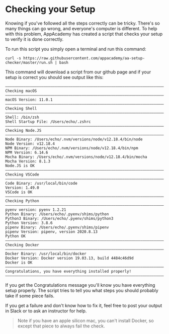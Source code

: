 # Checking your Setup

Knowing if you've followed all the steps correctly can be tricky. There's
so many things can go wrong, and everyone's computer is different. To help with
this problem, AppAcademy has created a script that checks your setup to verify
it is done correctly.

To run this script you simply open a terminal and run this command:

```shell
curl -s https://raw.githubusercontent.com/appacademy/aa-setup-checker/master/run.sh | bash
```

This command will download a script from our github page and if your setup is correct
you should see output like this:

```shell
――――――――――――――――――――――――――――――――――――――――――――――――――――――――――――――――――――――――――――――――
Checking macOS
――――――――――――――――――――――――――――――――――――――――――――――――――――――――――――――――――――――――――――――――
macOS Version: 11.0.1
――――――――――――――――――――――――――――――――――――――――――――――――――――――――――――――――――――――――――――――――
Checking Shell
――――――――――――――――――――――――――――――――――――――――――――――――――――――――――――――――――――――――――――――――
Shell: /bin/zsh
Shell Startup File: /Users/echo/.zshrc
――――――――――――――――――――――――――――――――――――――――――――――――――――――――――――――――――――――――――――――――
Checking Node.JS
――――――――――――――――――――――――――――――――――――――――――――――――――――――――――――――――――――――――――――――――
Node Binary: /Users/echo/.nvm/versions/node/v12.18.4/bin/node
Node Version: v12.18.4
NPM Binary: /Users/echo/.nvm/versions/node/v12.18.4/bin/npm
NPM Version: 6.14.6
Mocha Binary: /Users/echo/.nvm/versions/node/v12.18.4/bin/mocha
Mocha Version: 8.1.3
Node.JS is OK
――――――――――――――――――――――――――――――――――――――――――――――――――――――――――――――――――――――――――――――――
Checking VSCode
――――――――――――――――――――――――――――――――――――――――――――――――――――――――――――――――――――――――――――――――
Code Binary: /usr/local/bin/code
Version: 1.49.0
VSCode is OK
――――――――――――――――――――――――――――――――――――――――――――――――――――――――――――――――――――――――――――――――
Checking Python
――――――――――――――――――――――――――――――――――――――――――――――――――――――――――――――――――――――――――――――――
pyenv version: pyenv 1.2.21
Python Binary: /Users/echo/.pyenv/shims/python
Python3 Binary: /Users/echo/.pyenv/shims/python3
Python Version: 3.8.6
pipenv Binary: /Users/echo/.pyenv/shims/pipenv
pipenv Version: pipenv, version 2020.8.13
Python OK
――――――――――――――――――――――――――――――――――――――――――――――――――――――――――――――――――――――――――――――――
Checking Docker
――――――――――――――――――――――――――――――――――――――――――――――――――――――――――――――――――――――――――――――――
Docker Binary: /usr/local/bin/docker
Docker Version: Docker version 19.03.13, build 4484c46d9d
Docker is OK
――――――――――――――――――――――――――――――――――――――――――――――――――――――――――――――――――――――――――――――――
Congratulations, you have everything installed properly!
――――――――――――――――――――――――――――――――――――――――――――――――――――――――――――――――――――――――――――――――
```

If you get the Congratulations message you'll know you have everything setup
properly. The script tries to tell you what steps you should probably take
if some piece fails.

If you get a failure and don't know how to fix it, feel free to post your output in
Slack or to ask an instructor for help.

> Note if you have an apple silicon mac, you can't install Docker, so except
> that piece to always fail the check.

